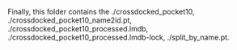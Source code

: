 Finally, this folder contains the ./crossdocked_pocket10, ./crossdocked_pocket10_name2id.pt, ./crossdocked_pocket10_processed.lmdb, ./crossdocked_pocket10_processed.lmdb-lock, ./split_by_name.pt. 